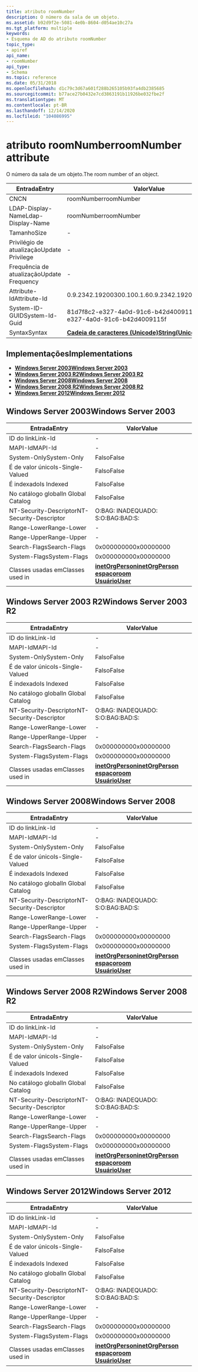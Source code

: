```yaml
---
title: atributo roomNumber
description: O número da sala de um objeto.
ms.assetid: b92d9f2e-5081-4e0b-8604-d054ae10c27a
ms.tgt_platform: multiple
keywords:
- Esquema de AD do atributo roomNumber
topic_type:
- apiref
api_name:
- roomNumber
api_type:
- Schema
ms.topic: reference
ms.date: 05/31/2018
ms.openlocfilehash: d1c79c3d67a601f288b265105b93fa4db2385685
ms.sourcegitcommit: b77ace27b0432e7cd3863191b11926be032fbe2f
ms.translationtype: MT
ms.contentlocale: pt-BR
ms.lasthandoff: 12/14/2020
ms.locfileid: "104086995"
---
```

# <a name="roomnumber-attribute"></a><span data-ttu-id="73db2-104">atributo roomNumber</span><span class="sxs-lookup"><span data-stu-id="73db2-104">roomNumber attribute</span></span>

<span data-ttu-id="73db2-105">O número da sala de um objeto.</span><span class="sxs-lookup"><span data-stu-id="73db2-105">The room number of an object.</span></span>



| <span data-ttu-id="73db2-106">Entrada</span><span class="sxs-lookup"><span data-stu-id="73db2-106">Entry</span></span> | <span data-ttu-id="73db2-107">Valor</span><span class="sxs-lookup"><span data-stu-id="73db2-107">Value</span></span> |
|-------------------|---------------------------------------------|
| <span data-ttu-id="73db2-108">CN</span><span class="sxs-lookup"><span data-stu-id="73db2-108">CN</span></span>                | <span data-ttu-id="73db2-109">roomNumber</span><span class="sxs-lookup"><span data-stu-id="73db2-109">roomNumber</span></span>                                  |
| <span data-ttu-id="73db2-110">LDAP-Display-Name</span><span class="sxs-lookup"><span data-stu-id="73db2-110">Ldap-Display-Name</span></span> | <span data-ttu-id="73db2-111">roomNumber</span><span class="sxs-lookup"><span data-stu-id="73db2-111">roomNumber</span></span>                                  |
| <span data-ttu-id="73db2-112">Tamanho</span><span class="sxs-lookup"><span data-stu-id="73db2-112">Size</span></span>              | \-                                          |
| <span data-ttu-id="73db2-113">Privilégio de atualização</span><span class="sxs-lookup"><span data-stu-id="73db2-113">Update Privilege</span></span>  | \-                                          |
| <span data-ttu-id="73db2-114">Frequência de atualização</span><span class="sxs-lookup"><span data-stu-id="73db2-114">Update Frequency</span></span>  | \-                                          |
| <span data-ttu-id="73db2-115">Attribute-Id</span><span class="sxs-lookup"><span data-stu-id="73db2-115">Attribute-Id</span></span>      | <span data-ttu-id="73db2-116">0.9.2342.19200300.100.1.6</span><span class="sxs-lookup"><span data-stu-id="73db2-116">0.9.2342.19200300.100.1.6</span></span>                   |
| <span data-ttu-id="73db2-117">System-ID-GUID</span><span class="sxs-lookup"><span data-stu-id="73db2-117">System-Id-Guid</span></span>    | <span data-ttu-id="73db2-118">81d7f8c2-e327-4a0d-91c6-b42d4009115f</span><span class="sxs-lookup"><span data-stu-id="73db2-118">81d7f8c2-e327-4a0d-91c6-b42d4009115f</span></span>        |
| <span data-ttu-id="73db2-119">Syntax</span><span class="sxs-lookup"><span data-stu-id="73db2-119">Syntax</span></span>            | [<span data-ttu-id="73db2-120">**Cadeia de caracteres (Unicode)**</span><span class="sxs-lookup"><span data-stu-id="73db2-120">**String(Unicode)**</span></span>](s-string-unicode.md) |



## <a name="implementations"></a><span data-ttu-id="73db2-121">Implementações</span><span class="sxs-lookup"><span data-stu-id="73db2-121">Implementations</span></span>

-   [<span data-ttu-id="73db2-122">**Windows Server 2003**</span><span class="sxs-lookup"><span data-stu-id="73db2-122">**Windows Server 2003**</span></span>](#windows-server-2003)
-   [<span data-ttu-id="73db2-123">**Windows Server 2003 R2**</span><span class="sxs-lookup"><span data-stu-id="73db2-123">**Windows Server 2003 R2**</span></span>](#windows-server-2003-r2)
-   [<span data-ttu-id="73db2-124">**Windows Server 2008**</span><span class="sxs-lookup"><span data-stu-id="73db2-124">**Windows Server 2008**</span></span>](#windows-server-2008)
-   [<span data-ttu-id="73db2-125">**Windows Server 2008 R2**</span><span class="sxs-lookup"><span data-stu-id="73db2-125">**Windows Server 2008 R2**</span></span>](#windows-server-2008-r2)
-   [<span data-ttu-id="73db2-126">**Windows Server 2012**</span><span class="sxs-lookup"><span data-stu-id="73db2-126">**Windows Server 2012**</span></span>](#windows-server-2012)

## <a name="windows-server-2003"></a><span data-ttu-id="73db2-127">Windows Server 2003</span><span class="sxs-lookup"><span data-stu-id="73db2-127">Windows Server 2003</span></span>



| <span data-ttu-id="73db2-128">Entrada</span><span class="sxs-lookup"><span data-stu-id="73db2-128">Entry</span></span> | <span data-ttu-id="73db2-129">Valor</span><span class="sxs-lookup"><span data-stu-id="73db2-129">Value</span></span> |
|------------------------|-------------------------------------------------------------------------------------------------------------------------|
| <span data-ttu-id="73db2-130">ID do link</span><span class="sxs-lookup"><span data-stu-id="73db2-130">Link-Id</span></span>                | \-                                                                                                                      |
| <span data-ttu-id="73db2-131">MAPI-Id</span><span class="sxs-lookup"><span data-stu-id="73db2-131">MAPI-Id</span></span>                | \-                                                                                                                      |
| <span data-ttu-id="73db2-132">System-Only</span><span class="sxs-lookup"><span data-stu-id="73db2-132">System-Only</span></span>            | <span data-ttu-id="73db2-133">Falso</span><span class="sxs-lookup"><span data-stu-id="73db2-133">False</span></span>                                                                                                                   |
| <span data-ttu-id="73db2-134">É de valor único</span><span class="sxs-lookup"><span data-stu-id="73db2-134">Is-Single-Valued</span></span>       | <span data-ttu-id="73db2-135">Falso</span><span class="sxs-lookup"><span data-stu-id="73db2-135">False</span></span>                                                                                                                   |
| <span data-ttu-id="73db2-136">É indexado</span><span class="sxs-lookup"><span data-stu-id="73db2-136">Is Indexed</span></span>             | <span data-ttu-id="73db2-137">Falso</span><span class="sxs-lookup"><span data-stu-id="73db2-137">False</span></span>                                                                                                                   |
| <span data-ttu-id="73db2-138">No catálogo global</span><span class="sxs-lookup"><span data-stu-id="73db2-138">In Global Catalog</span></span>      | <span data-ttu-id="73db2-139">Falso</span><span class="sxs-lookup"><span data-stu-id="73db2-139">False</span></span>                                                                                                                   |
| <span data-ttu-id="73db2-140">NT-Security-Descriptor</span><span class="sxs-lookup"><span data-stu-id="73db2-140">NT-Security-Descriptor</span></span> | <span data-ttu-id="73db2-141">O:BAG: INADEQUADO: S:</span><span class="sxs-lookup"><span data-stu-id="73db2-141">O:BAG:BAD:S:</span></span>                                                                                                            |
| <span data-ttu-id="73db2-142">Range-Lower</span><span class="sxs-lookup"><span data-stu-id="73db2-142">Range-Lower</span></span>            | \-                                                                                                                      |
| <span data-ttu-id="73db2-143">Range-Upper</span><span class="sxs-lookup"><span data-stu-id="73db2-143">Range-Upper</span></span>            | \-                                                                                                                      |
| <span data-ttu-id="73db2-144">Search-Flags</span><span class="sxs-lookup"><span data-stu-id="73db2-144">Search-Flags</span></span>           | <span data-ttu-id="73db2-145">0x00000000</span><span class="sxs-lookup"><span data-stu-id="73db2-145">0x00000000</span></span>                                                                                                              |
| <span data-ttu-id="73db2-146">System-Flags</span><span class="sxs-lookup"><span data-stu-id="73db2-146">System-Flags</span></span>           | <span data-ttu-id="73db2-147">0x00000000</span><span class="sxs-lookup"><span data-stu-id="73db2-147">0x00000000</span></span>                                                                                                              |
| <span data-ttu-id="73db2-148">Classes usadas em</span><span class="sxs-lookup"><span data-stu-id="73db2-148">Classes used in</span></span>        | [<span data-ttu-id="73db2-149">**inetOrgPerson**</span><span class="sxs-lookup"><span data-stu-id="73db2-149">**inetOrgPerson**</span></span>](c-inetorgperson.md)<br/> [<span data-ttu-id="73db2-150">**espaço**</span><span class="sxs-lookup"><span data-stu-id="73db2-150">**room**</span></span>](c-room.md)<br/> [<span data-ttu-id="73db2-151">**Usuário**</span><span class="sxs-lookup"><span data-stu-id="73db2-151">**User**</span></span>](c-user.md)<br/> |



## <a name="windows-server-2003-r2"></a><span data-ttu-id="73db2-152">Windows Server 2003 R2</span><span class="sxs-lookup"><span data-stu-id="73db2-152">Windows Server 2003 R2</span></span>



| <span data-ttu-id="73db2-153">Entrada</span><span class="sxs-lookup"><span data-stu-id="73db2-153">Entry</span></span> | <span data-ttu-id="73db2-154">Valor</span><span class="sxs-lookup"><span data-stu-id="73db2-154">Value</span></span> |
|------------------------|-------------------------------------------------------------------------------------------------------------------------|
| <span data-ttu-id="73db2-155">ID do link</span><span class="sxs-lookup"><span data-stu-id="73db2-155">Link-Id</span></span>                | \-                                                                                                                      |
| <span data-ttu-id="73db2-156">MAPI-Id</span><span class="sxs-lookup"><span data-stu-id="73db2-156">MAPI-Id</span></span>                | \-                                                                                                                      |
| <span data-ttu-id="73db2-157">System-Only</span><span class="sxs-lookup"><span data-stu-id="73db2-157">System-Only</span></span>            | <span data-ttu-id="73db2-158">Falso</span><span class="sxs-lookup"><span data-stu-id="73db2-158">False</span></span>                                                                                                                   |
| <span data-ttu-id="73db2-159">É de valor único</span><span class="sxs-lookup"><span data-stu-id="73db2-159">Is-Single-Valued</span></span>       | <span data-ttu-id="73db2-160">Falso</span><span class="sxs-lookup"><span data-stu-id="73db2-160">False</span></span>                                                                                                                   |
| <span data-ttu-id="73db2-161">É indexado</span><span class="sxs-lookup"><span data-stu-id="73db2-161">Is Indexed</span></span>             | <span data-ttu-id="73db2-162">Falso</span><span class="sxs-lookup"><span data-stu-id="73db2-162">False</span></span>                                                                                                                   |
| <span data-ttu-id="73db2-163">No catálogo global</span><span class="sxs-lookup"><span data-stu-id="73db2-163">In Global Catalog</span></span>      | <span data-ttu-id="73db2-164">Falso</span><span class="sxs-lookup"><span data-stu-id="73db2-164">False</span></span>                                                                                                                   |
| <span data-ttu-id="73db2-165">NT-Security-Descriptor</span><span class="sxs-lookup"><span data-stu-id="73db2-165">NT-Security-Descriptor</span></span> | <span data-ttu-id="73db2-166">O:BAG: INADEQUADO: S:</span><span class="sxs-lookup"><span data-stu-id="73db2-166">O:BAG:BAD:S:</span></span>                                                                                                            |
| <span data-ttu-id="73db2-167">Range-Lower</span><span class="sxs-lookup"><span data-stu-id="73db2-167">Range-Lower</span></span>            | \-                                                                                                                      |
| <span data-ttu-id="73db2-168">Range-Upper</span><span class="sxs-lookup"><span data-stu-id="73db2-168">Range-Upper</span></span>            | \-                                                                                                                      |
| <span data-ttu-id="73db2-169">Search-Flags</span><span class="sxs-lookup"><span data-stu-id="73db2-169">Search-Flags</span></span>           | <span data-ttu-id="73db2-170">0x00000000</span><span class="sxs-lookup"><span data-stu-id="73db2-170">0x00000000</span></span>                                                                                                              |
| <span data-ttu-id="73db2-171">System-Flags</span><span class="sxs-lookup"><span data-stu-id="73db2-171">System-Flags</span></span>           | <span data-ttu-id="73db2-172">0x00000000</span><span class="sxs-lookup"><span data-stu-id="73db2-172">0x00000000</span></span>                                                                                                              |
| <span data-ttu-id="73db2-173">Classes usadas em</span><span class="sxs-lookup"><span data-stu-id="73db2-173">Classes used in</span></span>        | [<span data-ttu-id="73db2-174">**inetOrgPerson**</span><span class="sxs-lookup"><span data-stu-id="73db2-174">**inetOrgPerson**</span></span>](c-inetorgperson.md)<br/> [<span data-ttu-id="73db2-175">**espaço**</span><span class="sxs-lookup"><span data-stu-id="73db2-175">**room**</span></span>](c-room.md)<br/> [<span data-ttu-id="73db2-176">**Usuário**</span><span class="sxs-lookup"><span data-stu-id="73db2-176">**User**</span></span>](c-user.md)<br/> |



## <a name="windows-server-2008"></a><span data-ttu-id="73db2-177">Windows Server 2008</span><span class="sxs-lookup"><span data-stu-id="73db2-177">Windows Server 2008</span></span>



| <span data-ttu-id="73db2-178">Entrada</span><span class="sxs-lookup"><span data-stu-id="73db2-178">Entry</span></span> | <span data-ttu-id="73db2-179">Valor</span><span class="sxs-lookup"><span data-stu-id="73db2-179">Value</span></span> |
|------------------------|-------------------------------------------------------------------------------------------------------------------------|
| <span data-ttu-id="73db2-180">ID do link</span><span class="sxs-lookup"><span data-stu-id="73db2-180">Link-Id</span></span>                | \-                                                                                                                      |
| <span data-ttu-id="73db2-181">MAPI-Id</span><span class="sxs-lookup"><span data-stu-id="73db2-181">MAPI-Id</span></span>                | \-                                                                                                                      |
| <span data-ttu-id="73db2-182">System-Only</span><span class="sxs-lookup"><span data-stu-id="73db2-182">System-Only</span></span>            | <span data-ttu-id="73db2-183">Falso</span><span class="sxs-lookup"><span data-stu-id="73db2-183">False</span></span>                                                                                                                   |
| <span data-ttu-id="73db2-184">É de valor único</span><span class="sxs-lookup"><span data-stu-id="73db2-184">Is-Single-Valued</span></span>       | <span data-ttu-id="73db2-185">Falso</span><span class="sxs-lookup"><span data-stu-id="73db2-185">False</span></span>                                                                                                                   |
| <span data-ttu-id="73db2-186">É indexado</span><span class="sxs-lookup"><span data-stu-id="73db2-186">Is Indexed</span></span>             | <span data-ttu-id="73db2-187">Falso</span><span class="sxs-lookup"><span data-stu-id="73db2-187">False</span></span>                                                                                                                   |
| <span data-ttu-id="73db2-188">No catálogo global</span><span class="sxs-lookup"><span data-stu-id="73db2-188">In Global Catalog</span></span>      | <span data-ttu-id="73db2-189">Falso</span><span class="sxs-lookup"><span data-stu-id="73db2-189">False</span></span>                                                                                                                   |
| <span data-ttu-id="73db2-190">NT-Security-Descriptor</span><span class="sxs-lookup"><span data-stu-id="73db2-190">NT-Security-Descriptor</span></span> | <span data-ttu-id="73db2-191">O:BAG: INADEQUADO: S:</span><span class="sxs-lookup"><span data-stu-id="73db2-191">O:BAG:BAD:S:</span></span>                                                                                                            |
| <span data-ttu-id="73db2-192">Range-Lower</span><span class="sxs-lookup"><span data-stu-id="73db2-192">Range-Lower</span></span>            | \-                                                                                                                      |
| <span data-ttu-id="73db2-193">Range-Upper</span><span class="sxs-lookup"><span data-stu-id="73db2-193">Range-Upper</span></span>            | \-                                                                                                                      |
| <span data-ttu-id="73db2-194">Search-Flags</span><span class="sxs-lookup"><span data-stu-id="73db2-194">Search-Flags</span></span>           | <span data-ttu-id="73db2-195">0x00000000</span><span class="sxs-lookup"><span data-stu-id="73db2-195">0x00000000</span></span>                                                                                                              |
| <span data-ttu-id="73db2-196">System-Flags</span><span class="sxs-lookup"><span data-stu-id="73db2-196">System-Flags</span></span>           | <span data-ttu-id="73db2-197">0x00000000</span><span class="sxs-lookup"><span data-stu-id="73db2-197">0x00000000</span></span>                                                                                                              |
| <span data-ttu-id="73db2-198">Classes usadas em</span><span class="sxs-lookup"><span data-stu-id="73db2-198">Classes used in</span></span>        | [<span data-ttu-id="73db2-199">**inetOrgPerson**</span><span class="sxs-lookup"><span data-stu-id="73db2-199">**inetOrgPerson**</span></span>](c-inetorgperson.md)<br/> [<span data-ttu-id="73db2-200">**espaço**</span><span class="sxs-lookup"><span data-stu-id="73db2-200">**room**</span></span>](c-room.md)<br/> [<span data-ttu-id="73db2-201">**Usuário**</span><span class="sxs-lookup"><span data-stu-id="73db2-201">**User**</span></span>](c-user.md)<br/> |



## <a name="windows-server-2008-r2"></a><span data-ttu-id="73db2-202">Windows Server 2008 R2</span><span class="sxs-lookup"><span data-stu-id="73db2-202">Windows Server 2008 R2</span></span>



| <span data-ttu-id="73db2-203">Entrada</span><span class="sxs-lookup"><span data-stu-id="73db2-203">Entry</span></span> | <span data-ttu-id="73db2-204">Valor</span><span class="sxs-lookup"><span data-stu-id="73db2-204">Value</span></span> |
|------------------------|-------------------------------------------------------------------------------------------------------------------------|
| <span data-ttu-id="73db2-205">ID do link</span><span class="sxs-lookup"><span data-stu-id="73db2-205">Link-Id</span></span>                | \-                                                                                                                      |
| <span data-ttu-id="73db2-206">MAPI-Id</span><span class="sxs-lookup"><span data-stu-id="73db2-206">MAPI-Id</span></span>                | \-                                                                                                                      |
| <span data-ttu-id="73db2-207">System-Only</span><span class="sxs-lookup"><span data-stu-id="73db2-207">System-Only</span></span>            | <span data-ttu-id="73db2-208">Falso</span><span class="sxs-lookup"><span data-stu-id="73db2-208">False</span></span>                                                                                                                   |
| <span data-ttu-id="73db2-209">É de valor único</span><span class="sxs-lookup"><span data-stu-id="73db2-209">Is-Single-Valued</span></span>       | <span data-ttu-id="73db2-210">Falso</span><span class="sxs-lookup"><span data-stu-id="73db2-210">False</span></span>                                                                                                                   |
| <span data-ttu-id="73db2-211">É indexado</span><span class="sxs-lookup"><span data-stu-id="73db2-211">Is Indexed</span></span>             | <span data-ttu-id="73db2-212">Falso</span><span class="sxs-lookup"><span data-stu-id="73db2-212">False</span></span>                                                                                                                   |
| <span data-ttu-id="73db2-213">No catálogo global</span><span class="sxs-lookup"><span data-stu-id="73db2-213">In Global Catalog</span></span>      | <span data-ttu-id="73db2-214">Falso</span><span class="sxs-lookup"><span data-stu-id="73db2-214">False</span></span>                                                                                                                   |
| <span data-ttu-id="73db2-215">NT-Security-Descriptor</span><span class="sxs-lookup"><span data-stu-id="73db2-215">NT-Security-Descriptor</span></span> | <span data-ttu-id="73db2-216">O:BAG: INADEQUADO: S:</span><span class="sxs-lookup"><span data-stu-id="73db2-216">O:BAG:BAD:S:</span></span>                                                                                                            |
| <span data-ttu-id="73db2-217">Range-Lower</span><span class="sxs-lookup"><span data-stu-id="73db2-217">Range-Lower</span></span>            | \-                                                                                                                      |
| <span data-ttu-id="73db2-218">Range-Upper</span><span class="sxs-lookup"><span data-stu-id="73db2-218">Range-Upper</span></span>            | \-                                                                                                                      |
| <span data-ttu-id="73db2-219">Search-Flags</span><span class="sxs-lookup"><span data-stu-id="73db2-219">Search-Flags</span></span>           | <span data-ttu-id="73db2-220">0x00000000</span><span class="sxs-lookup"><span data-stu-id="73db2-220">0x00000000</span></span>                                                                                                              |
| <span data-ttu-id="73db2-221">System-Flags</span><span class="sxs-lookup"><span data-stu-id="73db2-221">System-Flags</span></span>           | <span data-ttu-id="73db2-222">0x00000000</span><span class="sxs-lookup"><span data-stu-id="73db2-222">0x00000000</span></span>                                                                                                              |
| <span data-ttu-id="73db2-223">Classes usadas em</span><span class="sxs-lookup"><span data-stu-id="73db2-223">Classes used in</span></span>        | [<span data-ttu-id="73db2-224">**inetOrgPerson**</span><span class="sxs-lookup"><span data-stu-id="73db2-224">**inetOrgPerson**</span></span>](c-inetorgperson.md)<br/> [<span data-ttu-id="73db2-225">**espaço**</span><span class="sxs-lookup"><span data-stu-id="73db2-225">**room**</span></span>](c-room.md)<br/> [<span data-ttu-id="73db2-226">**Usuário**</span><span class="sxs-lookup"><span data-stu-id="73db2-226">**User**</span></span>](c-user.md)<br/> |



## <a name="windows-server-2012"></a><span data-ttu-id="73db2-227">Windows Server 2012</span><span class="sxs-lookup"><span data-stu-id="73db2-227">Windows Server 2012</span></span>



| <span data-ttu-id="73db2-228">Entrada</span><span class="sxs-lookup"><span data-stu-id="73db2-228">Entry</span></span> | <span data-ttu-id="73db2-229">Valor</span><span class="sxs-lookup"><span data-stu-id="73db2-229">Value</span></span> |
|------------------------|-------------------------------------------------------------------------------------------------------------------------|
| <span data-ttu-id="73db2-230">ID do link</span><span class="sxs-lookup"><span data-stu-id="73db2-230">Link-Id</span></span>                | \-                                                                                                                      |
| <span data-ttu-id="73db2-231">MAPI-Id</span><span class="sxs-lookup"><span data-stu-id="73db2-231">MAPI-Id</span></span>                | \-                                                                                                                      |
| <span data-ttu-id="73db2-232">System-Only</span><span class="sxs-lookup"><span data-stu-id="73db2-232">System-Only</span></span>            | <span data-ttu-id="73db2-233">Falso</span><span class="sxs-lookup"><span data-stu-id="73db2-233">False</span></span>                                                                                                                   |
| <span data-ttu-id="73db2-234">É de valor único</span><span class="sxs-lookup"><span data-stu-id="73db2-234">Is-Single-Valued</span></span>       | <span data-ttu-id="73db2-235">Falso</span><span class="sxs-lookup"><span data-stu-id="73db2-235">False</span></span>                                                                                                                   |
| <span data-ttu-id="73db2-236">É indexado</span><span class="sxs-lookup"><span data-stu-id="73db2-236">Is Indexed</span></span>             | <span data-ttu-id="73db2-237">Falso</span><span class="sxs-lookup"><span data-stu-id="73db2-237">False</span></span>                                                                                                                   |
| <span data-ttu-id="73db2-238">No catálogo global</span><span class="sxs-lookup"><span data-stu-id="73db2-238">In Global Catalog</span></span>      | <span data-ttu-id="73db2-239">Falso</span><span class="sxs-lookup"><span data-stu-id="73db2-239">False</span></span>                                                                                                                   |
| <span data-ttu-id="73db2-240">NT-Security-Descriptor</span><span class="sxs-lookup"><span data-stu-id="73db2-240">NT-Security-Descriptor</span></span> | <span data-ttu-id="73db2-241">O:BAG: INADEQUADO: S:</span><span class="sxs-lookup"><span data-stu-id="73db2-241">O:BAG:BAD:S:</span></span>                                                                                                            |
| <span data-ttu-id="73db2-242">Range-Lower</span><span class="sxs-lookup"><span data-stu-id="73db2-242">Range-Lower</span></span>            | \-                                                                                                                      |
| <span data-ttu-id="73db2-243">Range-Upper</span><span class="sxs-lookup"><span data-stu-id="73db2-243">Range-Upper</span></span>            | \-                                                                                                                      |
| <span data-ttu-id="73db2-244">Search-Flags</span><span class="sxs-lookup"><span data-stu-id="73db2-244">Search-Flags</span></span>           | <span data-ttu-id="73db2-245">0x00000000</span><span class="sxs-lookup"><span data-stu-id="73db2-245">0x00000000</span></span>                                                                                                              |
| <span data-ttu-id="73db2-246">System-Flags</span><span class="sxs-lookup"><span data-stu-id="73db2-246">System-Flags</span></span>           | <span data-ttu-id="73db2-247">0x00000000</span><span class="sxs-lookup"><span data-stu-id="73db2-247">0x00000000</span></span>                                                                                                              |
| <span data-ttu-id="73db2-248">Classes usadas em</span><span class="sxs-lookup"><span data-stu-id="73db2-248">Classes used in</span></span>        | [<span data-ttu-id="73db2-249">**inetOrgPerson**</span><span class="sxs-lookup"><span data-stu-id="73db2-249">**inetOrgPerson**</span></span>](c-inetorgperson.md)<br/> [<span data-ttu-id="73db2-250">**espaço**</span><span class="sxs-lookup"><span data-stu-id="73db2-250">**room**</span></span>](c-room.md)<br/> [<span data-ttu-id="73db2-251">**Usuário**</span><span class="sxs-lookup"><span data-stu-id="73db2-251">**User**</span></span>](c-user.md)<br/> |



 

 





